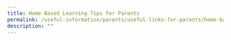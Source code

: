 ```yaml
---
title: Home Based Learning Tips for Parents
permalink: /useful-information/parents/useful-links-for-parents/home-based-learning-tips-for-parents/
description: ""
---
```

